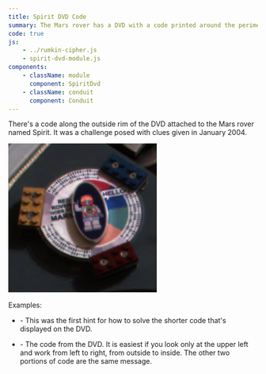 ```yaml
---
title: Spirit DVD Code
summary: The Mars rover has a DVD with a code printed around the perimeter.
code: true
js:
    - ../rumkin-cipher.js
    - spirit-dvd-module.js
components:
    - className: module
      component: SpiritDvd
    - className: conduit
      component: Conduit
---
```


There's a code along the outside rim of the DVD attached to the Mars rover named Spirit. It was a challenge posed with clues given in January 2004.

<div class="D(f) Jc(c)"><img src="spirit-dvd.jpg" /></div>

Examples:

* <span class="conduit" data-label="Clue 1" data-topic="spiritDvd" data-payload-direction="DECRYPT" data-payload-input="-||||-||||-----|-||-|||-|-|-|-||--|---|||-------||---||||----|----||-|-|-||||--|---|||-|-||-||-----||||-||-|--|||-||-|-||||--|---||---|||--|----||----||--||--|---|-|-|||----|-|-||---------|||--|-|-||||-----|||-|-|-|||-||-|||---|||--|-|-|-||---||-||--||||||-|---||---|||-||----||-|---|-|--|-||||--|.---||---|||--|-----||||-||||------|||-|||-|||||-||-||-||||--||---|||----|-||--,---||---|||--|-----|-||-|-|||-|-|---||----||--||||---||||---|-||||----|-|||||----||--|---|||||||,---||----||--||--||----|---||---||||---||--|--||---||--||||---|||--|-||-------||----||--||-|-||-------||--||--|||-|-||-||-|---|-|--|||---|||-|-|||-|-|---||-||--|||-|-----|---|-|-|-|---|||-|--------|||-|-||||--||-|--|||--||--||----|---||-----||---|||-|-|-||||-----|---||-||||||---|-|-|-|---|||-|-------||||-||||--|||--|||-|-||-||||-----||||."></span> - This was the first hint for how to solve the shorter code that's displayed on the DVD.

* <span class="conduit" data-label="DVD Code" data-topic="spiritDvd" data-payload-direction="DECRYPT" data-payload-input="|-|--|||---||||||--||---|-||---||||-|||---|-|--|--||----|---||--||--||----|"></span> - The code from the DVD. It is easiest if you look only at the upper left and work from left to right, from outside to inside. The other two portions of code are the same message.

<div class="module"></div>
